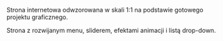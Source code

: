 Strona internetowa odwzorowana w skali 1:1 na podstawie gotowego projektu graficznego.

Strona z rozwijanym menu, sliderem, efektami animacji i listą drop-down.
